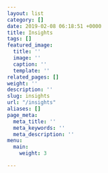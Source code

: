 ```yaml
---
layout: list
category: []
date: 2019-02-08 06:18:51 +0000
title: Insights
tags: []
featured_image:
  title: ''
  image: ''
  caption: ''
  template: ''
related_pages: []
weight: ''
description: ''
slug: insights
url: "/insights"
aliases: []
page_meta:
  meta_title: ''
  meta_keywords: ''
  meta_description: ''
menu:
  main:
    weight: 3

---
```

